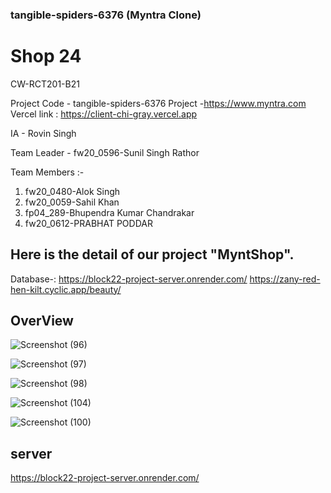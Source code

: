 

### tangible-spiders-6376  (Myntra Clone)


# Shop  24

CW-RCT201-B21

Project Code - tangible-spiders-6376
Project -https://www.myntra.com
Vercel link : https://client-chi-gray.vercel.app

IA - Rovin Singh 

Team Leader -  fw20_0596-Sunil Singh Rathor


Team Members :-
1. fw20_0480-Alok Singh
2. fw20_0059-Sahil Khan
3. fp04_289-Bhupendra Kumar Chandrakar
4. fw20_0612-PRABHAT PODDAR
## Here is the detail of our project "MyntShop".

Database-:
https://block22-project-server.onrender.com/
https://zany-red-hen-kilt.cyclic.app/beauty/




##  OverView


![Screenshot (96)](https://user-images.githubusercontent.com/107742899/212706400-351356f7-526e-4900-bddb-3f19f568b3f5.png)


![Screenshot (97)](https://user-images.githubusercontent.com/107742899/212706448-345e7e3a-580b-483f-a2e0-61ba5ff9e4b3.png)

![Screenshot (98)](https://user-images.githubusercontent.com/107742899/212706458-0cddd31b-c831-4733-9061-a2c247182659.png)

![Screenshot (104)](https://user-images.githubusercontent.com/107742899/213986482-3a5c86f1-bde2-4a9c-9673-e103c3b4ff3b.png)

![Screenshot (100)](https://user-images.githubusercontent.com/107742899/212706511-26e82fd8-5ae4-4545-95e9-cc7f3abbeb0b.png)













## server

https://block22-project-server.onrender.com/
